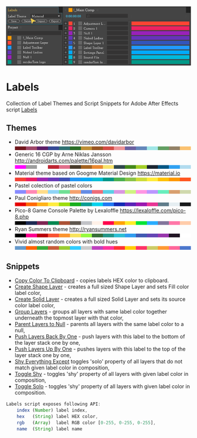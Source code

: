 ![Clean SL](img/Themes.gif)

# Labels #

Collection of Label Themes and Script Snippets for Adobe After Effects script [Labels](https://aescripts.com/labels/)

## Themes ##

* David Arbor theme <https://vimeo.com/davidarbor> [![button](img/theme_david_arbor.png)](https://github.com/rendertom/Labels/blob/master/zip/Themes/David%20Arbor.theme.zip)
* Generic 16 CGP by Arne Niklas Jansson <http://androidarts.com/palette/16pal.htm> [![button](img/theme_generic_16_cgp.png)](https://github.com/rendertom/Labels/blob/master/zip/Themes/Generic%2016%20CGP.theme.zip)
* Material theme based on Googme Material Design <https://material.io> [![button](img/theme_material.png)](https://github.com/rendertom/Labels/blob/master/zip/Themes/Material.theme.zip)
* Pastel colection of pastel colors [![button](img/theme_pastel.png)](https://github.com/rendertom/Labels/blob/master/zip/Themes/Pastel.theme.zip)
* Paul Conigliaro theme <http://conigs.com> [![button](img/theme_paul_conigliaro.png)](https://github.com/rendertom/Labels/blob/master/zip/Themes/Paul%20Conigliaro.theme.zip)
* Pico-8 Game Console Palette by Lexaloffle <https://lexaloffle.com/pico-8.php> [![button](img/theme_pico8.png)](https://github.com/rendertom/Labels/blob/master/zip/Themes/Pico-8.theme.zip)
* Ryan Summers theme <http://ryansummers.net> [![button](img/theme_ryan_summers.png)](https://github.com/rendertom/Labels/blob/master/zip/Themes/Ryan%20Summers.theme.zip)
* Vivid almost random colors with bold hues [![button](img/theme_vivid.png)](https://github.com/rendertom/Labels/blob/master/zip/Themes/Vivid.theme.zip)

## Snippets ##

* [Copy Color To Clipboard](URL) - copies labels HEX color to clipboard.
* [Create Shape Layer](URL) - creates a full sized Shape Layer and sets Fill color label color,
* [Create Solid Layer](URL) - creates a full sized Solid Layer and sets its source color label color,
* [Group Layers](URL) - groups all layers with same label color together underneath the topmost layer with that color,
* [Parent Layers to Null](URL) - parents all layers with the same label color to a null,
* [Push Layers Back By One](URL) - push layers with this label to the bottom of the layer stack one by one,
* [Push Layers Up By One](URL) - pushes layers with this label to the top of the layer stack one by one,
* [Shy Everything Except](URL) toggles 'solo' property of all layers that do not match given label color in composition,
* [Toggle Shy](URL) - toggles 'shy' property of all layers with given label color in composition,
* [Toggle Solo](URL) - toggles 'shy' property of all layers with given label color in composition.

``` javascript
Labels script exposes following API:
    index (Number) label index,
    hex   (String) label HEX color,
    rgb   (Array)  label RGB color [0-255, 0-255, 0-255],
    name  (String) label name
```